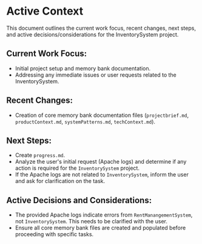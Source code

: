 # Active Context

This document outlines the current work focus, recent changes, next steps, and active decisions/considerations for the InventorySystem project.

## Current Work Focus:
- Initial project setup and memory bank documentation.
- Addressing any immediate issues or user requests related to the InventorySystem.

## Recent Changes:
- Creation of core memory bank documentation files (`projectbrief.md`, `productContext.md`, `systemPatterns.md`, `techContext.md`).

## Next Steps:
- Create `progress.md`.
- Analyze the user's initial request (Apache logs) and determine if any action is required for the `InventorySystem` project.
- If the Apache logs are not related to `InventorySystem`, inform the user and ask for clarification on the task.

## Active Decisions and Considerations:
- The provided Apache logs indicate errors from `RentManangementSystem`, not `InventorySystem`. This needs to be clarified with the user.
- Ensure all core memory bank files are created and populated before proceeding with specific tasks.

